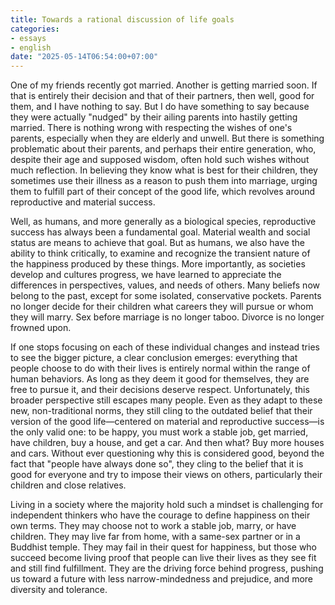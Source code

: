 ```yaml
---
title: Towards a rational discussion of life goals
categories:
- essays
- english
date: "2025-05-14T06:54:00+07:00"
---
```


One of my friends recently got married. Another is getting married soon.
If that is entirely their decision and that of their partners, then well, good for them, and I have nothing to say.
But I do have something to say because they were actually "nudged" by their ailing parents into hastily getting married.
There is nothing wrong with respecting the wishes of one's parents, especially when they are elderly and unwell.
But there is something problematic about their parents, and perhaps their entire generation,
who, despite their age and supposed wisdom, often hold such wishes without much reflection.
In believing they know what is best for their children,
they sometimes use their illness as a reason to push them into marriage,
urging them to fulfill part of their concept of the good life, which revolves around reproductive and material success.

Well, as humans, and more generally as a biological species, reproductive success has always been a fundamental goal.
Material wealth and social status are means to achieve that goal.
But as humans, we also have the ability to think critically,
to examine and recognize the transient nature of the happiness produced by these things.
More importantly, as societies develop and cultures progress,
we have learned to appreciate the differences in perspectives, values, and needs of others.
Many beliefs now belong to the past, except for some isolated, conservative pockets.
Parents no longer decide for their children what careers they will pursue or whom they will marry.
Sex before marriage is no longer taboo. Divorce is no longer frowned upon.

If one stops focusing on each of these individual changes and instead tries to see the bigger picture,
a clear conclusion emerges: everything that people choose to do with their lives
is entirely normal within the range of human behaviors. As long as they deem it good for themselves,
they are free to pursue it, and their decisions deserve respect.
Unfortunately, this broader perspective still escapes many people.
Even as they adapt to these new, non-traditional norms,
they still cling to the outdated belief that
their version of the good life—centered on material and reproductive success—is the only valid one:
to be happy, you must work a stable job, get married, have children, buy a house, and get a car.
And then what? Buy more houses and cars. Without ever questioning why this is considered good,
beyond the fact that "people have always done so",
they cling to the belief that it is good for everyone and try to impose their views on others,
particularly their children and close relatives.

Living in a society where the majority hold such a mindset is challenging for independent thinkers
who have the courage to define happiness on their own terms.
They may choose not to work a stable job, marry, or have children.
They may live far from home, with a same-sex partner or in a Buddhist temple.
They may fail in their quest for happiness, but those who succeed become living proof
that people can live their lives as they see fit and still find fulfillment.
They are the driving force behind progress, pushing us toward a future with less narrow-mindedness and prejudice,
and more diversity and tolerance.